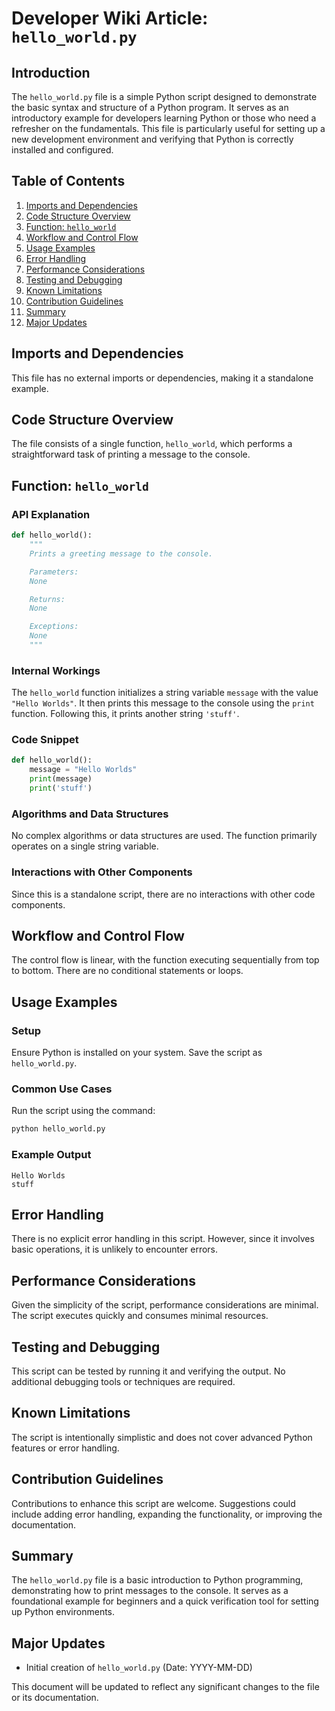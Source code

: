 # Developer Wiki Article: `hello_world.py`

## Introduction

The `hello_world.py` file is a simple Python script designed to demonstrate the basic syntax and structure of a Python program. It serves as an introductory example for developers learning Python or those who need a refresher on the fundamentals. This file is particularly useful for setting up a new development environment and verifying that Python is correctly installed and configured.

## Table of Contents

1. [Imports and Dependencies](#imports-and-dependencies)
2. [Code Structure Overview](#code-structure-overview)
3. [Function: `hello_world`](#function-hello_world)
4. [Workflow and Control Flow](#workflow-and-control-flow)
5. [Usage Examples](#usage-examples)
6. [Error Handling](#error-handling)
7. [Performance Considerations](#performance-considerations)
8. [Testing and Debugging](#testing-and-debugging)
9. [Known Limitations](#known-limitations)
10. [Contribution Guidelines](#contribution-guidelines)
11. [Summary](#summary)
12. [Major Updates](#major-updates)

## Imports and Dependencies

This file has no external imports or dependencies, making it a standalone example.

## Code Structure Overview

The file consists of a single function, `hello_world`, which performs a straightforward task of printing a message to the console.

## Function: `hello_world`

### API Explanation

```python
def hello_world():
    """
    Prints a greeting message to the console.

    Parameters:
    None

    Returns:
    None

    Exceptions:
    None
    """
```

### Internal Workings

The `hello_world` function initializes a string variable `message` with the value `"Hello Worlds"`. It then prints this message to the console using the `print` function. Following this, it prints another string `'stuff'`.

### Code Snippet

```python
def hello_world():
    message = "Hello Worlds"
    print(message)
    print('stuff')
```

### Algorithms and Data Structures

No complex algorithms or data structures are used. The function primarily operates on a single string variable.

### Interactions with Other Components

Since this is a standalone script, there are no interactions with other code components.

## Workflow and Control Flow

The control flow is linear, with the function executing sequentially from top to bottom. There are no conditional statements or loops.

## Usage Examples

### Setup

Ensure Python is installed on your system. Save the script as `hello_world.py`.

### Common Use Cases

Run the script using the command:

```sh
python hello_world.py
```

### Example Output

```
Hello Worlds
stuff
```

## Error Handling

There is no explicit error handling in this script. However, since it involves basic operations, it is unlikely to encounter errors.

## Performance Considerations

Given the simplicity of the script, performance considerations are minimal. The script executes quickly and consumes minimal resources.

## Testing and Debugging

This script can be tested by running it and verifying the output. No additional debugging tools or techniques are required.

## Known Limitations

The script is intentionally simplistic and does not cover advanced Python features or error handling.

## Contribution Guidelines

Contributions to enhance this script are welcome. Suggestions could include adding error handling, expanding the functionality, or improving the documentation.

## Summary

The `hello_world.py` file is a basic introduction to Python programming, demonstrating how to print messages to the console. It serves as a foundational example for beginners and a quick verification tool for setting up Python environments.

## Major Updates

- Initial creation of `hello_world.py` (Date: YYYY-MM-DD)

This document will be updated to reflect any significant changes to the file or its documentation.